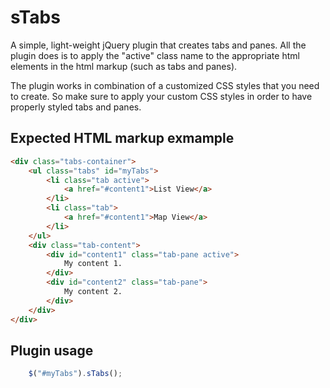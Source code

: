sTabs
===================

A simple, light-weight jQuery plugin that creates tabs and panes. All the plugin does is to apply the "active" class name to the appropriate html elements in the html markup (such as tabs and panes).

The plugin works in combination of a customized CSS styles that you need to create. So make sure to apply your custom CSS styles in order to have properly styled tabs and panes.

## Expected HTML markup exmample

```html
<div class="tabs-container">
    <ul class="tabs" id="myTabs">
        <li class="tab active">
            <a href="#content1">List View</a>
        </li>
        <li class="tab">
            <a href="#content1">Map View</a>
        </li>
    </ul>
    <div class="tab-content">        
        <div id="content1" class="tab-pane active">
            My content 1.
        </div>
        <div id="content2" class="tab-pane">        	        
        	My content 2.
        </div>        
    </div>
</div>
```

## Plugin usage

```javascript
	$("#myTabs").sTabs();
```